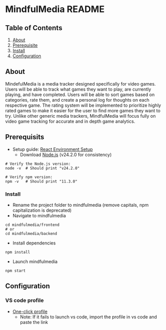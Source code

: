 # MindfulMedia README

## Table of Contents
1. [About](#about)
2. [Prerequisite](#prerequisits)
3. [Install](#install)
4. [Configuration](#configuration)

## About
MindefulMedia is a media tracker designed specifically for video games. Users will be able to track what games they want to play, are currently playing, and have completed. Users will be able to sort games 
based on categories, rate them, and create a personal log for thoughts on each respective game. The rating system will be implemented to prioritize highly rated games to make it easier for the user to 
find more games they want to try. Unlike other generic media trackers, MindfulMedia will focus fully on video game tracking for accurate and in depth game analytics.

## Prerequisits
- Setup guide: [React Environment Setup](https://www.geeksforgeeks.org/reactjs/reactjs-environment-setup/)
  - Download [Node.js](https://nodejs.org/en/download/current) (v24.2.0 for consistency)

```shell
# Verify the Node.js version:
node -v  # Should print "v24.2.0"

# Verify npm version:
npm -v   # Should print "11.3.0"
```
### Install
- Rename the project folder to mindfulmedia (remove capitals, npm capitalization is deprecated)
- Navigate to mindfulmedia

```shell
cd mindfulmedia/frontend
# or
cd mindfulmedia/backend
```
- Install dependencies

```shell
npm install
```
- Launch mindfulmedia

```shell
npm start
```

## Configuration
### VS code profile
- [One-click profile](https://insiders.vscode.dev/profile/github/fb4eb358cc02b100460238da5f90b7ab)
  - Note: If it fails to launch vs code, import the profile in vs code and paste the link
